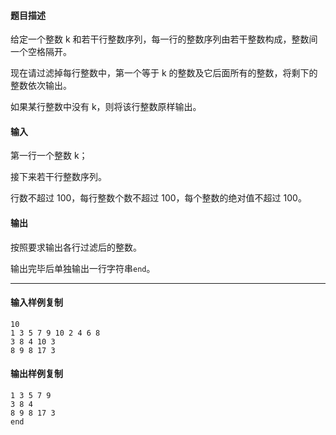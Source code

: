 #### 题目描述

给定一个整数 k 和若干行整数序列，每一行的整数序列由若干整数构成，整数间一个空格隔开。

现在请过滤掉每行整数中，第一个等于 k 的整数及它后面所有的整数，将剩下的整数依次输出。

如果某行整数中没有 k，则将该行整数原样输出。

#### 输入

第一行一个整数 k；

接下来若干行整数序列。

行数不超过 100，每行整数个数不超过 100，每个整数的绝对值不超过 100。

#### 输出

按照要求输出各行过滤后的整数。

输出完毕后单独输出一行字符串`end`。

___

#### 输入样例复制

```
10
1 3 5 7 9 10 2 4 6 8
3 8 4 10 3
8 9 8 17 3
```

#### 输出样例复制

```
1 3 5 7 9
3 8 4
8 9 8 17 3
end
```